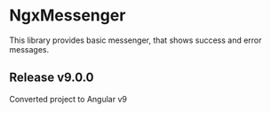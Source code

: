 # NgxMessenger

This library provides basic messenger, that shows success and error messages.

## Release v9.0.0
Converted project to Angular v9
